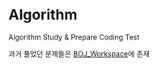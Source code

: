 # Algorithm

Algorithm Study & Prepare Coding Test

과거 풀었던 문제들은 [BOJ_Workspace](https://github.com/TunaHG/BOJ_Workspace)에 존재
